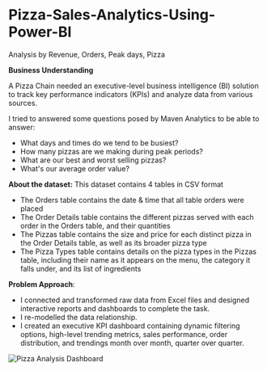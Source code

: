 # Pizza-Sales-Analytics-Using-Power-BI

Analysis by Revenue, Orders, Peak days, Pizza

**Business Understanding**

A Pizza Chain needed an executive-level business intelligence (BI) solution to track key performance indicators (KPIs) and analyze data from various sources.

I tried to answered some questions posed by Maven Analytics to be able to answer:

* What days and times do we tend to be busiest?
* How many pizzas are we making during peak periods?
* What are our best and worst selling pizzas?
* What's our average order value?

**About the dataset:**
This dataset contains 4 tables in CSV format

* The Orders table contains the date & time that all table orders were placed
* The Order Details table contains the different pizzas served with each order in the Orders table, and their quantities
* The Pizzas table contains the size and price for each distinct pizza in the Order Details table, as well as its broader pizza type
* The Pizza Types table contains details on the pizza types in the Pizzas table, including their name as it appears on the menu, the category it falls under, and its list of ingredients

**Problem Approach**:
* I connected and transformed raw data from Excel files and designed interactive reports and dashboards to complete the task.
* I re-modelled the data relationship.
* I created an executive KPI dashboard containing dynamic filtering options, high-level trending metrics, sales performance, order distribution, and trendings month over month, quarter over quarter.

![Pizza Analysis Dashboard](https://github.com/rishikeshm123/Pizza-Sales-Analytics-Using-Power-BI/assets/105847924/2b0af55c-94f5-463b-a9c4-31381b23c72d)
